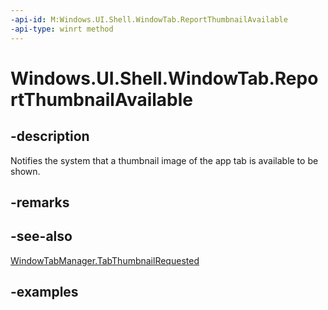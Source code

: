 ```yaml
---
-api-id: M:Windows.UI.Shell.WindowTab.ReportThumbnailAvailable
-api-type: winrt method
---
```


# Windows.UI.Shell.WindowTab.ReportThumbnailAvailable

<!--
public void ReportThumbnailAvailable ();
-->

## -description

Notifies the system that a thumbnail image of the app tab is available to be shown.

## -remarks

## -see-also

[WindowTabManager.TabThumbnailRequested](windowtabmanager_tabthumbnailrequested.md)

## -examples
